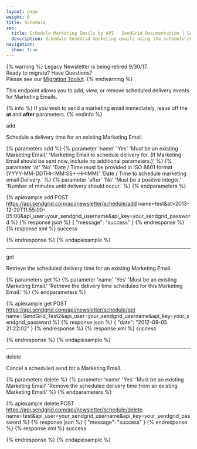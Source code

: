```yaml
---
layout: page
weight: 0
title: Schedule
seo:
  title: Schedule Marketing Emails by API - SendGrid Documentation | SendGrid
  description: Schedule SendGrid marketing emails using the schedule endpoint of the SendGrid Marketing Email API.
navigation:
  show: true
---
```

{% warning %}
Legacy Newsletter is being retired 9/30/17.<br />
Ready to migrate? Have Questions?<br />
Please see our [Migration Toolkit]({{root_url}}/User_Guide/Legacy_Newsletter/Legacy_Newsletter_Migration/index.html).
{% endwarning %}

This endpoint allows you to add, view, or remove scheduled delivery events for Marketing Emails.

{% info %}
If you wish to send a marketing email immediately, leave off the **at** and **after** parameters.
{% endinfo %}

<page-anchor el="h2">
add
</page-anchor>

Schedule a delivery time for an existing Marketing Email.


{% parameters add %}
 {% parameter 'name' 'Yes' 'Must be an existing Marketing Email.' 'Marketing Email to schedule delivery for. (If Marketing Email should be sent now, include no additional parameters.)' %}
 {% parameter 'at' 'No' 'Date / Time must be provided in ISO 8601 format (YYYY-MM-DDTHH:MM:SS+-HH:MM)' 'Date / Time to schedule marketing email Delivery.' %}
 {% parameter 'after' 'No' 'Must be a positive integer.' 'Number of minutes until delivery should occur.' %}
{% endparameters %}


{% apiexample add POST https://api.sendgrid.com/api/newsletter/schedule/add name=test&at=2013-12-20T11:55:00-05:00&api_user=your_sendgrid_username&api_key=your_sendgrid_password %}
  {% response json %}
{
  "message": "success"
}
  {% endresponse %}
  {% response xml %}
<result>
   <message>success</message>
</result>

  {% endresponse %}
{% endapiexample %}

* * * * *

<page-anchor el="h2">
get
</page-anchor>

Retrieve the scheduled delivery time for an existing Marketing Email.


{% parameters get %}
 {% parameter 'name' 'Yes' 'Must be an existing Marketing Email.' 'Retrieve the delivery time scheduled for this Marketing Email.' %}
{% endparameters %}


{% apiexample get POST https://api.sendgrid.com/api/newsletter/schedule/get name=SendGrid_Test2&api_user=your_sendgrid_username&api_key=your_sendgrid_password %}
  {% response json %}
{
  "date": "2012-09-05 21:22:02"
}
  {% endresponse %}
  {% response xml %}
<result>
   <message>success</message>
</result>

  {% endresponse %}
{% endapiexample %}

* * * * *

<page-anchor el="h2">
delete
</page-anchor>

Cancel a scheduled send for a Marketing Email.


{% parameters delete %}
 {% parameter 'name' 'Yes' 'Must be an existing Marketing Email' 'Remove the scheduled delivery time from an existing Marketing Email.' %}
{% endparameters %}


{% apiexample delete POST https://api.sendgrid.com/api/newsletter/schedule/delete name=test&api_user=your_sendgrid_username&api_key=your_sendgrid_password %}
  {% response json %}
{
  "message": "success"
}
  {% endresponse %}
  {% response xml %}
<result>
   <message>success</message>
</result>

  {% endresponse %}
{% endapiexample %}
